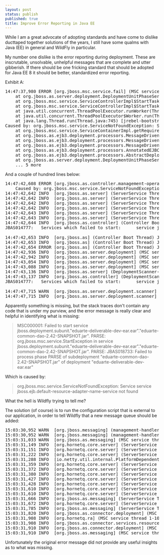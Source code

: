 ```yaml
---
layout: post
status: publish
published: true
title: Improve Error Reporting in Java EE
---
```


While I am a great advocate of adopting standards and have come to 
dislike ducttaped together solutions of the years, I still have some
qualms with Java (EE) in general and WildFly in particular. 

My number one dislike is the error reporting during deployment. These
are inscrutable, unsolvable, unhelpful messages that are complete and
utter gibberish. If there should be one fricking standard that should
be adopted for Java EE 8 it should be better, standardized error
reporting.

Exhibit A:

<pre lang="java">
14:47:37,980 ERROR [org.jboss.msc.service.fail] (MSC service thread 1-15) MSC000001: Failed to start service jboss.deployment.subunit."eduarte-deliverable-dev-ear.ear"."eduarte-common-dao-2.42-SNAPSHOT.jar".PARSE: org.jboss.msc.service.StartException in service jboss.deployment.subunit."eduarte-deliverable-dev-ear.ear"."eduarte-common-dao-2.42-SNAPSHOT.jar".PARSE: JBAS018733: Failed to process phase PARSE of subdeployment "eduarte-common-dao-2.42-SNAPSHOT.jar" of deployment "eduarte-deliverable-dev-ear.ear"
	at org.jboss.as.server.deployment.DeploymentUnitPhaseService.start(DeploymentUnitPhaseService.java:166) [wildfly-server-8.1.0.Final.jar:8.1.0.Final]
	at org.jboss.msc.service.ServiceControllerImpl$StartTask.startService(ServiceControllerImpl.java:1948) [jboss-msc-1.2.2.Final.jar:1.2.2.Final]
	at org.jboss.msc.service.ServiceControllerImpl$StartTask.run(ServiceControllerImpl.java:1881) [jboss-msc-1.2.2.Final.jar:1.2.2.Final]
	at java.util.concurrent.ThreadPoolExecutor.runWorker(ThreadPoolExecutor.java:1142) [jrebel-bootstrap-a53fd962a83484078782af30d2cabc06.jar:1.8.0_31]
	at java.util.concurrent.ThreadPoolExecutor$Worker.run(ThreadPoolExecutor.java:617) [jrebel-bootstrap-a53fd962a83484078782af30d2cabc06.jar:1.8.0_31]
	at java.lang.Thread.run(Thread.java:745) [jrebel-bootstrap-a53fd962a83484078782af30d2cabc06.jar:]
Caused by: org.jboss.msc.service.ServiceNotFoundException: Service service jboss.ejb.default-resource-adapter-name-service not found
	at org.jboss.msc.service.ServiceContainerImpl.getRequiredService(ServiceContainerImpl.java:668) [jboss-msc-1.2.2.Final.jar:1.2.2.Final]
	at org.jboss.as.ejb3.deployment.processors.MessageDrivenComponentDescriptionFactory.getDefaultResourceAdapterName(MessageDrivenComponentDescriptionFactory.java:278)
	at org.jboss.as.ejb3.deployment.processors.MessageDrivenComponentDescriptionFactory.processMessageBeans(MessageDrivenComponentDescriptionFactory.java:155)
	at org.jboss.as.ejb3.deployment.processors.MessageDrivenComponentDescriptionFactory.processAnnotations(MessageDrivenComponentDescriptionFactory.java:82)
	at org.jboss.as.ejb3.deployment.processors.AnnotatedEJBComponentDescriptionDeploymentUnitProcessor.processAnnotations(AnnotatedEJBComponentDescriptionDeploymentUnitProcessor.java:58)
	at org.jboss.as.ejb3.deployment.processors.AbstractDeploymentUnitProcessor.deploy(AbstractDeploymentUnitProcessor.java:81)
	at org.jboss.as.server.deployment.DeploymentUnitPhaseService.start(DeploymentUnitPhaseService.java:159) [wildfly-server-8.1.0.Final.jar:8.1.0.Final]
	... 5 more
</pre>

And a couple of hundred lines below:

<pre lang="java">
14:47:42,608 ERROR [org.jboss.as.controller.management-operation] (Controller Boot Thread) JBAS014613: Operation ("deploy") failed - address: ([("deployment" => "eduarte-deliverable-dev-ear.ear")]) - failure description: {"JBAS014671: Failed services" => {"jboss.deployment.subunit.\"eduarte-deliverable-dev-ear.ear\".\"eduarte-common-dao-2.42-SNAPSHOT.jar\".PARSE" => "org.jboss.msc.service.StartException in service jboss.deployment.subunit.\"eduarte-deliverable-dev-ear.ear\".\"eduarte-common-dao-2.42-SNAPSHOT.jar\".PARSE: JBAS018733: Failed to process phase PARSE of subdeployment \"eduarte-common-dao-2.42-SNAPSHOT.jar\" of deployment \"eduarte-deliverable-dev-ear.ear\"
    Caused by: org.jboss.msc.service.ServiceNotFoundException: Service service jboss.ejb.default-resource-adapter-name-service not found"}}
14:47:42,642 INFO  [org.jboss.as.server] (ServerService Thread Pool -- 28) JBAS018559: Deployed "eduarte-portal-eo-student.war" (runtime-name : "eduarte-portal-eo-student.war")
14:47:42,642 INFO  [org.jboss.as.server] (ServerService Thread Pool -- 28) JBAS018559: Deployed "eduarte-portal-eo-ouder.war" (runtime-name : "eduarte-portal-eo-ouder.war")
14:47:42,642 INFO  [org.jboss.as.server] (ServerService Thread Pool -- 28) JBAS018559: Deployed "eduarte-portal-eo-docent.war" (runtime-name : "eduarte-portal-eo-docent.war")
14:47:42,642 INFO  [org.jboss.as.server] (ServerService Thread Pool -- 28) JBAS018559: Deployed "eduarte-portal-eo-bedrijf.war" (runtime-name : "eduarte-portal-eo-bedrijf.war")
14:47:42,643 INFO  [org.jboss.as.server] (ServerService Thread Pool -- 28) JBAS018559: Deployed "eduarte-portal-eo-authenticator.war" (runtime-name : "eduarte-portal-eo-authenticator.war")
14:47:42,643 INFO  [org.jboss.as.server] (ServerService Thread Pool -- 28) JBAS018559: Deployed "eduarte-deliverable-dev-ear.ear" (runtime-name : "eduarte-deliverable-dev-ear.ear")
14:47:42,644 INFO  [org.jboss.as.controller] (Controller Boot Thread) JBAS014774: Service status report
JBAS014777:   Services which failed to start:      service jboss.deployment.subunit."eduarte-deliverable-dev-ear.ear"."eduarte-common-dao-2.42-SNAPSHOT.jar".PARSE: org.jboss.msc.service.StartException in service jboss.deployment.subunit."eduarte-deliverable-dev-ear.ear"."eduarte-common-dao-2.42-SNAPSHOT.jar".PARSE: JBAS018733: Failed to process phase PARSE of subdeployment "eduarte-common-dao-2.42-SNAPSHOT.jar" of deployment "eduarte-deliverable-dev-ear.ear"

14:47:42,653 INFO  [org.jboss.as] (Controller Boot Thread) JBAS015961: Http management interface listening on http://127.0.0.1:9990/management
14:47:42,653 INFO  [org.jboss.as] (Controller Boot Thread) JBAS015951: Admin console listening on http://127.0.0.1:9990
14:47:42,654 ERROR [org.jboss.as] (Controller Boot Thread) JBAS015875: WildFly 8.1.0.Final "Kenny" started (with errors) in 22967ms - Started 1208 of 1315 services (4 services failed or missing dependencies, 225 services are lazy, passive or on-demand)
14:47:42,936 INFO  [org.jboss.as.server.deployment] (MSC service thread 1-13) JBAS015974: Stopped subdeployment (runtime-name: eduarte-common-dao-2.42-SNAPSHOT.jar) in 38ms
14:47:42,942 INFO  [org.jboss.as.server.deployment] (MSC service thread 1-7) JBAS015974: Stopped subdeployment (runtime-name: eduarte-ws-eo-rest-2.42-SNAPSHOT.war) in 44ms
14:47:43,054 INFO  [org.jboss.as.server.deployment] (MSC service thread 1-6) JBAS015974: Stopped subdeployment (runtime-name: eduarte-sis-web-main.war) in 156ms
14:47:43,088 INFO  [org.jboss.as.server.deployment] (MSC service thread 1-9) JBAS015877: Stopped deployment eduarte-deliverable-dev-ear.ear (runtime-name: eduarte-deliverable-dev-ear.ear) in 195ms
14:47:43,136 INFO  [org.jboss.as.server] (DeploymentScanner-threads - 2) JBAS018558: Undeployed "eduarte-deliverable-dev-ear.ear" (runtime-name: "eduarte-deliverable-dev-ear.ear")
14:47:43,137 INFO  [org.jboss.as.controller] (DeploymentScanner-threads - 2) JBAS014774: Service status report
JBAS014777:   Services which failed to start:      service jboss.deployment.subunit."eduarte-deliverable-dev-ear.ear"."eduarte-common-dao-2.42-SNAPSHOT.jar".PARSE

14:47:47,715 WARN  [org.jboss.as.server.deployment.scanner] (DeploymentScanner-threads - 2) JBAS015002: Deployment of 'eduarte-web-main.war' requested, but the deployment is not present
14:47:47,715 INFO  [org.jboss.as.server.deployment.scanner] (DeploymentScanner-threads - 2) JBAS015003: Found eduarte-deliverable-dev-ear.ear in deployment directory. To trigger deployment create a file called eduarte-deliverable-dev-ear.ear.dodeploy
</pre>

Apparently something is missing, but the stack traces don't contain any code that is under my 
purview, and the error message is really clear and helpful in identifying what is missing:

> MSC000001: Failed to start service jboss.deployment.subunit."eduarte-deliverable-dev-ear.ear"."eduarte-common-dao-2.42-SNAPSHOT.jar".
> PARSE: org.jboss.msc.service.StartException in service jboss.deployment.subunit."eduarte-deliverable-dev-ear.ear"."eduarte-common-dao-2.42-SNAPSHOT.jar".
> PARSE: JBAS018733: Failed to process phase PARSE of subdeployment "eduarte-common-dao-2.42-SNAPSHOT.jar" of deployment "eduarte-deliverable-dev-ear.ear"

Which is caused by:

> org.jboss.msc.service.ServiceNotFoundException: Service service jboss.ejb.default-resource-adapter-name-service not found

What the hell is Wildfly trying to tell me?

The solution (of course) is to run the configuration script that is external to our application,
in order to tell Wildfly that a new message queue should be added:

<pre lang="java">
15:03:30,952 WARN  [org.jboss.messaging] (management-handler-thread - 2) JBAS011618: There is no resource matching the expiry-address jms.queue.ExpiryQueue for the address-settings #, expired messages from destinations matching this address-setting will be lost!
15:03:30,952 WARN  [org.jboss.messaging] (management-handler-thread - 2) JBAS011619: There is no resource matching the dead-letter-address jms.queue.DLQ for the address-settings #, undelivered messages from destinations matching this address-setting will be lost!
15:03:31,033 WARN  [org.jboss.as.messaging] (MSC service thread 1-16) JBAS011600: AIO wasn't located on this platform, it will fall back to using pure Java NIO. If your platform is Linux, install LibAIO to enable the AIO journal
15:03:31,149 INFO  [org.hornetq.core.server] (ServerService Thread Pool -- 72) HQ221000: live server is starting with configuration HornetQ Configuration (clustered=false,backup=false,sharedStore=true,journalDirectory=/Users/dashorst/Workspaces/luna/wildfly-8.1.0.Final/standalone/data/messagingjournal,bindingsDirectory=/Users/dashorst/Workspaces/luna/wildfly-8.1.0.Final/standalone/data/messagingbindings,largeMessagesDirectory=/Users/dashorst/Workspaces/luna/wildfly-8.1.0.Final/standalone/data/messaginglargemessages,pagingDirectory=/Users/dashorst/Workspaces/luna/wildfly-8.1.0.Final/standalone/data/messagingpaging)
15:03:31,151 INFO  [org.hornetq.core.server] (ServerService Thread Pool -- 72) HQ221006: Waiting to obtain live lock
15:03:31,222 INFO  [org.hornetq.core.server] (ServerService Thread Pool -- 72) HQ221013: Using NIO Journal
15:03:31,288 INFO  [io.netty.util.internal.PlatformDependent] (ServerService Thread Pool -- 72) Your platform does not provide complete low-level API for accessing direct buffers reliably. Unless explicitly requested, heap buffer will always be preferred to avoid potential system unstability.
15:03:31,359 INFO  [org.hornetq.core.server] (ServerService Thread Pool -- 72) HQ221043: Adding protocol support CORE
15:03:31,372 INFO  [org.hornetq.core.server] (ServerService Thread Pool -- 72) HQ221043: Adding protocol support AMQP
15:03:31,380 INFO  [org.hornetq.core.server] (ServerService Thread Pool -- 72) HQ221043: Adding protocol support STOMP
15:03:31,427 INFO  [org.hornetq.core.server] (ServerService Thread Pool -- 72) HQ221034: Waiting to obtain live lock
15:03:31,428 INFO  [org.hornetq.core.server] (ServerService Thread Pool -- 72) HQ221035: Live Server Obtained live lock
15:03:31,610 INFO  [org.hornetq.core.server] (ServerService Thread Pool -- 72) HQ221007: Server is now live
15:03:31,610 INFO  [org.hornetq.core.server] (ServerService Thread Pool -- 72) HQ221001: HornetQ Server version 2.4.1.Final (Fast Hornet, 124) [1141831d-c665-11e4-86db-0ffb92fb33f7] 
15:03:31,666 INFO  [org.jboss.as.messaging] (ServerService Thread Pool -- 72) JBAS011601: Bound messaging object to jndi name java:/messaging/ConnectionFactory
15:03:31,672 INFO  [org.hornetq.core.server] (ServerService Thread Pool -- 73) HQ221003: trying to deploy queue jms.queue.eventQueue
15:03:31,785 INFO  [org.jboss.as.messaging] (ServerService Thread Pool -- 73) JBAS011601: Bound messaging object to jndi name queue/eventQueue
15:03:31,820 INFO  [org.jboss.as.connector.deployment] (MSC service thread 1-10) JBAS010406: Registered connection factory java:/messaging/JmsXA
15:03:31,908 INFO  [org.hornetq.ra] (MSC service thread 1-10) HornetQ resource adaptor started
15:03:31,908 INFO  [org.jboss.as.connector.services.resourceadapters.ResourceAdapterActivatorService$ResourceAdapterActivator] (MSC service thread 1-10) IJ020002: Deployed: file://RaActivatorhornetq-ra
15:03:31,910 INFO  [org.jboss.as.connector.deployment] (MSC service thread 1-5) JBAS010401: Bound JCA ConnectionFactory [java:/messaging/JmsXA]
15:03:31,910 INFO  [org.jboss.as.messaging] (MSC service thread 1-16) JBAS011601: Bound messaging object to jndi name java:jboss/DefaultJMSConnectionFactory
</pre>

Unfortunately the original error message did not provide any useful insights as to what was missing.

